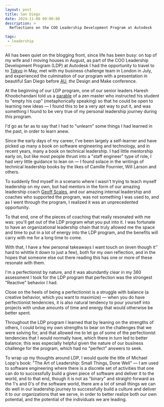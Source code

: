 ```yaml
---
layout: post
title: San Diego
date: 2024-11-08 00:00:00
description: >
  Reflections on the COO Leadership Development Program at Autodesk

tags:
 - leadership
---
```


All has been quiet on the blogging front, since life has been busy: on top of my wife and I moving houses in August, as
part of the COO Leadership Development Program (LDP) at Autodesk I had the opportunity to travel to to
[Tokyo](/2024/06/tokyo) in May, met with my business challenge team in London in July, and experienced the culmination
of our program with a presentation in beautiful San Diego before [AU](https://www.autodesk.com/autodesk-university/),
_the_ Design and Make conference.

At the beginning of our LDP program, one of our senior leaders Haresh Khoobchandani told us a
[parable](https://www.learnreligions.com/empty-your-cup-3976934) of a zen master who instructed his student to "empty
his cup" (metaphorically speaking) so that he could be open to learning new ideas — I found this to be a very apt way
to put it, and was something I found to be very true of my personal leadership journey during this program.

I'd go as far as to say that I had to "unlearn" some things I had learned in the past, in order to learn anew.

Since the early days of my career, I've been largely a self-learner and have picked up many a book on software
engineering and technology, and in recent years, many a book on technical leadership. I had little mentorship early
on, but like most people thrust into a "staff engineer" type of role, I had very little guidance to lean on — I found
solace in the writings of technical leadership books by the likes of Camille Fournier, Will Larson and others.

To suddenly find myself in a scenario where I wasn't trying to teach myself leadership on my own, but had mentors in the
form of our amazing leadership coach [Geoff Scales](https://www.dialogik.ca/), and our amazing internal leadership and
coaches who supported the program, was not something I was used to, and as I went through the program, I realized it was
an unprecedented opportunity.

To that end, one of the pieces of coaching that really resonated with me was: you'll get out of the LDP program what you
put into it. I was fortunate to have an organizational leadership chain that truly allowed me the space and time to put
in a lot of energy into the LDP program, and the benefits will carry with me for a long time to come.

With that, I have a few personal takeaways I want touch on (even though it’' hard to whittle it down to just a few),
both for my own reflection, and in the hopes that someone else out there reading this has one or more of these resonate
with them.

I'm a perfectionist by nature, and it was abundantly clear in my 360 assessment I took for the LDP program that
perfection was the strongest "Reactive" behavior I had.

Close on the heels of being a perfectionist is a struggle with balance (a creative behavior, which you want to
maximize) — when you do have perfectionist tendencies, it is also natural tendency to pour yourself into projects with
undue amounts of time and energy that would otherwise be better spent.

Throughout the LDP program I learned that by leaning on the strengths of others, I could bring my own strengths to bear
on the challenges that we were solving for, and that allowed me to let go of some of the perfectionist tendencies that
I would normally have, which there in turn led to better balance; this was especially helpful given the nature of our
business challenge for the program, which had no "perfect" answers to seek.

To wrap up my thoughts around LDP, I would quote the title of Michael Lopp's book: "The Art of Leadership: Small Things,
Done Well" — I am used to software engineering where there is a discrete set of activities that one can do to
successfully build a given piece of software and deliver it to the world, and to that end, though it is not as "binary"
and straight-forward as the 1's and 0's of the software world, there are a lot of small things we can do well in our
leadership journey to successfully build a culture and deliver it to our organizations that we serve, in order to better
realize both our own potential, and the potential of the individuals we are leading.
